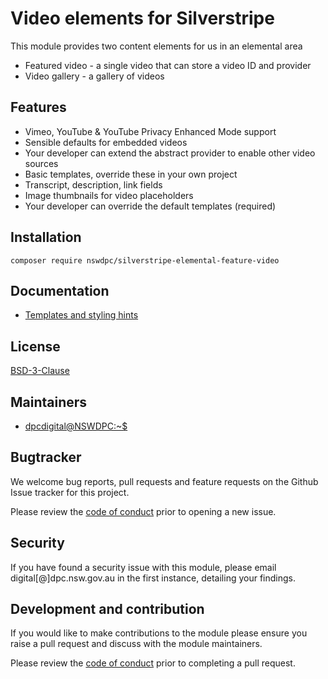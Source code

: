# Video elements for Silverstripe

This module provides two content elements for us in an elemental area

+ Featured video - a single video that can store  a video ID and provider
+ Video gallery - a gallery of videos

## Features

+ Vimeo, YouTube & YouTube Privacy Enhanced Mode support
+ Sensible defaults for embedded videos
+ Your developer can extend the abstract provider to enable other video sources
+ Basic templates, override these in your own project
+ Transcript, description, link fields
+ Image thumbnails for video placeholders
+ Your developer can override the default templates (required)

## Installation

```
composer require nswdpc/silverstripe-elemental-feature-video
```

## Documentation

+ [Templates and styling hints](./docs/en/001_index.md)

## License

[BSD-3-Clause](./LICENSE.md)

## Maintainers

+ [dpcdigital@NSWDPC:~$](https://dpc.nsw.gov.au)

## Bugtracker

We welcome bug reports, pull requests and feature requests on the Github Issue tracker for this project.

Please review the [code of conduct](./code-of-conduct.md) prior to opening a new issue.

## Security

If you have found a security issue with this module, please email digital[@]dpc.nsw.gov.au in the first instance, detailing your findings.

## Development and contribution

If you would like to make contributions to the module please ensure you raise a pull request and discuss with the module maintainers.

Please review the [code of conduct](./code-of-conduct.md) prior to completing a pull request.
